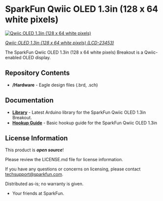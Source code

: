 SparkFun Qwiic OLED 1.3in (128 x 64 white pixels)
========================================

[![Qwiic OLED 1.3in (128 x 64 white pixels)](https://cdn.sparkfun.com/r/600-600/assets/parts/2/3/7/6/0/23453-Qwiic-OLED-Feature-WithDisplay.jpg)](https://www.sparkfun.com/products/23453)

[*Qwiic OLED 1.3in (128 x 64 white pixels) (LCD-23453)*](https://www.sparkfun.com/products/23453)

The SparkFun Qwiic OLED 1.3in (128 x 64 white pixels) Breakout is a Qwiic-enabled OLED display.



Repository Contents
-------------------

* **/Hardware** - Eagle design files (.brd, .sch)

Documentation
--------------
* **[Library](https://github.com/sparkfun/SparkFun_Qwiic_OLED_Arduino_Library)** - Latest Arduino library for the SparkFun Qwiic OLED 1.3in Breakout.
* **[Hookup Guide](https://docs.github.com/sparkfun/SparkFun_Qwiic_OLED_1.3in)** - Basic hookup guide for the SparkFun Qwiic OLED 1.3in

License Information
-------------------

This product is _**open source**_! 

Please review the LICENSE.md file for license information. 

If you have any questions or concerns on licensing, please contact techsupport@sparkfun.com.

Distributed as-is; no warranty is given.

- Your friends at SparkFun.

_<COLLABORATION CREDIT>_
